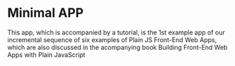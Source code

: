 # Minimal APP
This app, which is accompanied by a tutorial, is the 1st example app of our incremental sequence of six examples of Plain JS Front-End Web Apps, which are also discussed in the acompanying book Building Front-End Web Apps with Plain JavaScript